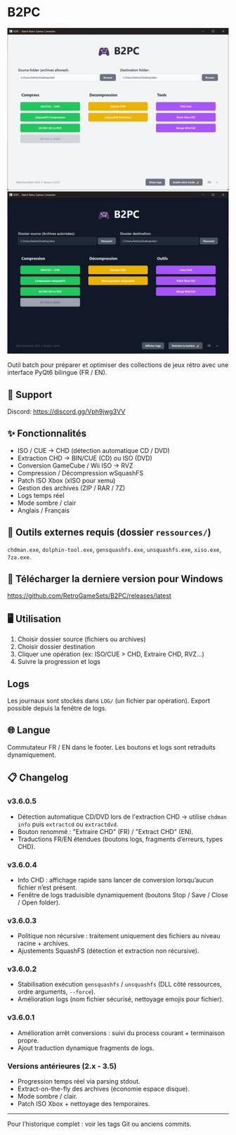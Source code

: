 # B2PC

<p align="center">
	<img src="https://github.com/RetroGameSets/B2PC/blob/main/ressources/images/Home_screen.png" alt="Home Screen 1" width="800" />
	<br/>
	<img src="https://github.com/RetroGameSets/B2PC/blob/main/ressources/images/Home_screen_2.png" alt="Home Screen 2" width="800" />
</p>

Outil batch pour préparer et optimiser des collections de jeux rétro avec une interface PyQt6 bilingue (FR / EN).

## 🤝 Support
Discord: https://discord.gg/Vph9jwg3VV

## ✨ Fonctionnalités
- ISO / CUE → CHD (détection automatique CD / DVD)
- Extraction CHD → BIN/CUE (CD) ou ISO (DVD)
- Conversion GameCube / Wii ISO → RVZ
- Compression / Décompression wSquashFS
- Patch ISO Xbox (xISO pour xemu)
- Gestion des archives (ZIP / RAR / 7Z)
- Logs temps réel
- Mode sombre / clair
- Anglais / Français

## 🧩 Outils externes requis (dossier `ressources/`)
`chdman.exe`, `dolphin-tool.exe`, `gensquashfs.exe`, `unsquashfs.exe`, `xiso.exe`, `7za.exe`.

## 🚀 Télécharger la derniere version pour Windows
https://github.com/RetroGameSets/B2PC/releases/latest

## 🖥️ Utilisation
1. Choisir dossier source (fichiers ou archives)
2. Choisir dossier destination
3. Cliquer une opération (ex: ISO/CUE > CHD, Extraire CHD, RVZ...)
4. Suivre la progression et logs

##  Logs
Les journaux sont stockés dans `LOG/` (un fichier par opération). Export possible depuis la fenêtre de logs.

## 🌐 Langue
Commutateur FR / EN dans le footer. Les boutons et logs sont retraduits dynamiquement.

## 📋 Changelog

### v3.6.0.5
- Détection automatique CD/DVD lors de l'extraction CHD → utilise `chdman info` puis `extractcd` ou `extractdvd`.
- Bouton renommé : "Extraire CHD" (FR) / "Extract CHD" (EN).
- Traductions FR/EN étendues (boutons logs, fragments d’erreurs, types CHD).

### v3.6.0.4
- Info CHD : affichage rapide sans lancer de conversion lorsqu’aucun fichier n’est présent.
- Fenêtre de logs traduisible dynamiquement (boutons Stop / Save / Close / Open folder).

### v3.6.0.3
- Politique non récursive : traitement uniquement des fichiers au niveau racine + archives.
- Ajustements SquashFS (détection et extraction non récursive).

### v3.6.0.2
- Stabilisation exécution `gensquashfs` / `unsquashfs` (DLL côté ressources, ordre arguments, `--force`).
- Amélioration logs (nom fichier sécurisé, nettoyage emojis pour fichier).

### v3.6.0.1
- Amélioration arrêt conversions : suivi du process courant + terminaison propre.
- Ajout traduction dynamique fragments de logs.

### Versions antérieures (2.x - 3.5)
- Progression temps réel via parsing stdout.
- Extract-on-the-fly des archives (économie espace disque).
- Mode sombre / clair.
- Patch ISO Xbox + nettoyage des temporaires.

---
Pour l’historique complet : voir les tags Git ou anciens commits.
